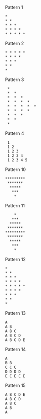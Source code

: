 Pattern 1
```
* 
* * 
* * * 
* * * * 
* * * * * 
```
Pattern 2
```
* * * * * 
* * * * 
* * * 
* * 
*
```
Pattern 3
```
 * 
 *  * 
 *  *  * 
 *  *  *  * 
 *  *  *  *  * 
 *  *  *  * 
 *  *  * 
 *  * 
 * 
```
Pattern 4
```
 1
 1 2
 1 2 3
 1 2 3 4
 1 2 3 4 5
```
Pattern 10
```
*********
 *******
  *****
   ***
    *
```
Pattern 11
```
    *
   ***
  *****
 *******
*********
 *******
  *****
   ***
    *
```
Pattern 12
```
* 
* * 
* * * 
* * * * 
* * * * * 
* * * * 
* * * 
* * 
* 
```
Pattern 13
```
A
A B
A B C
A B C D
A B C D E
```
Pattern 14
```
A 
B B 
C C C 
D D D D 
E E E E E
```
Pattern 15
```
A B C D E 
A B C D 
A B C 
A B 
A
```
